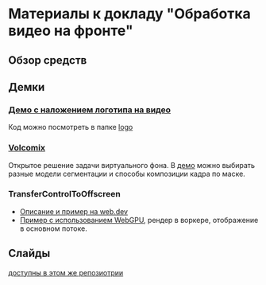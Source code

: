 # Материалы к докладу "Обработка видео на фронте"

## Обзор средств



## Демки

### [Демо с наложением логотипа на видео](https://apocalyp0sys.github.io/video-processing-talk-materials/)
Код можно посмотреть в папке [logo](./logo)

### [Volcomix](https://github.com/Volcomix/virtual-background)
Открытое решение задачи виртуального фона. В [демо](https://volcomix.github.io/virtual-background/) можно выбирать разные модели сегментации и способы композиции кадра по маске. 

### TransferControlToOffscreen

- [Описание и пример на web.dev](https://web.dev/articles/offscreen-canvas)
- [Пример с использованием WebGPU](https://webgpu.github.io/webgpu-samples/?sample=worker), рендер в воркере, отображение в основном потоке.


## Слайды
[доступны в этом же репозиотрии](./slides_github.pdf)
